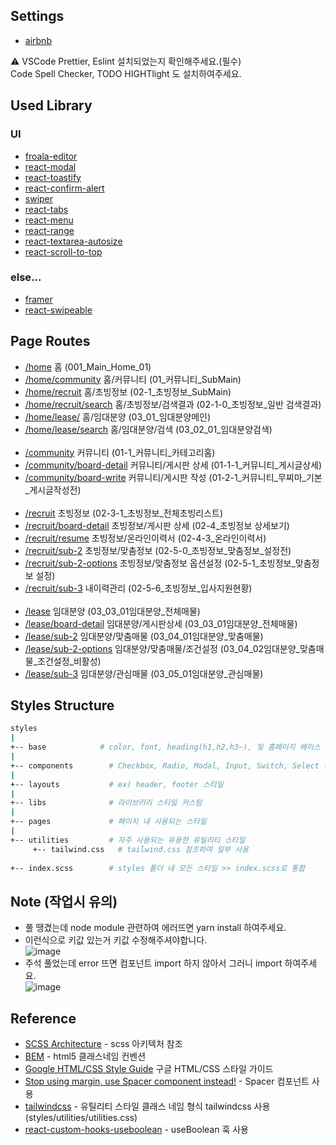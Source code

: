 ## Settings
- [airbnb](https://github.com/airbnb/javascript/tree/master/react)

⚠️ VSCode Prettier, Eslint 설치되었는지 확인해주세요.(필수)   
Code Spell Checker, TODO HIGHTlight 도 설치하여주세요.

## Used Library
### UI
- [froala-editor](https://github.com/froala/wysiwyg-editor)
- [react-modal](https://github.com/reactjs/react-modal)
- [react-toastify](https://github.com/fkhadra/react-toastify)
- [react-confirm-alert](https://github.com/GA-MO/react-confirm-alert)
- [swiper](https://github.com/nolimits4web/swiper)
- [react-tabs](https://github.com/reactjs/react-tabs)
- [react-menu](https://github.com/szhsin/react-menu)
- [react-range](https://github.com/tajo/react-range)
- [react-textarea-autosize](https://github.com/Andarist/react-textarea-autosize)
- [react-scroll-to-top](https://github.com/HermanNygaard/react-scroll-to-top)

### else...
- [framer](https://github.com/framer/motion)
- [react-swipeable](https://github.com/FormidableLabs/react-swipeable)

## Page Routes

- [/home](http://222.122.26.243:3030/home)          홈 (001_Main_Home_01)
- [/home/community](http://222.122.26.243:3030/home/community)          홈/커뮤니티 (01_커뮤니티_SubMain)
- [/home/recruit](http://222.122.26.243:3030/home/recruit)               홈/초빙정보 (02-1_초빙정보_SubMain)
- [/home/recruit/search](http://222.122.26.243:3030/home/recruit/search)        홈/초빙정보/검색결과 (02-1-0_초빙정보_일반 검색결과)
- [/home/lease/](http://222.122.26.243:3030/home/lease)        홈/임대분양 (03_01_임대분양메인)
- [/home/lease/search](http://222.122.26.243:3030/home/lease)        홈/임대분양/검색 (03_02_01_임대분양검색)
<br /><br />
- [/community](http://222.122.26.243:3030/community)                  커뮤니티 (01-1_커뮤니티_카테고리홈)
- [/community/board-detail](http://222.122.26.243:3030/community/board-detail)     커뮤니티/게시판 상세 (01-1-1_커뮤니티_게시글상세)
- [/community/board-write](http://222.122.26.243:3030/community/board-write)      커뮤니티/게시판 작성 (01-2-1_커뮤니티_무찌마_기본_게시글작성전)
<br /><br />
- [/recruit](http://222.122.26.243:3030/recruit)                    초빙정보 (02-3-1_초빙정보_전체초빙리스트)
- [/recruit/board-detail](http://222.122.26.243:3030/recruit/board-detail)       초빙정보/게시판 상세 (02-4_초빙정보 상세보기)
- [/recruit/resume](http://222.122.26.243:3030/recruit/resume)             초빙정보/온라인이력서 (02-4-3_온라인이력서)
- [/recruit/sub-2](http://222.122.26.243:3030/recruit/sub-2)              초빙정보/맞춤정보 (02-5-0_초빙정보_맞춤정보_설정전)
- [/recruit/sub-2-options](http://222.122.26.243:3030/recruit/sub-2-options)      초빙정보/맞춤정보 옵션설정 (02-5-1_초빙정보_맞춤정보 설정)
- [/recruit/sub-3](http://222.122.26.243:3030/recruit/sub-3)              내이력관리 (02-5-6_초빙정보_입사지원현황)
<br /><br />
- [/lease](http://222.122.26.243:3030/lease)  임대분양 (03_03_01임대분양_전체매물)
- [/lease/board-detail](http://222.122.26.243:3030/lease/board-detail)  임대분양/게시판상세 (03_03_01임대분양_전체매물)
- [/lease/sub-2](http://222.122.26.243:3030/lease/board-detail)  임대분양/맞춤매물 (03_04_01임대분양_맞춤매물)
- [/lease/sub-2-options](http://222.122.26.243:3030/lease/sub-2-options)  임대분양/맞춤매물/조건설정 (03_04_02임대분양_맞춤매물_조건설정_비활성)
- [/lease/sub-3](http://222.122.26.243:3030/lease/sub-3)  임대분양/관심매물 (03_05_01임대분양_관심매물)

## Styles Structure

```sh
styles
|
+-- base            # color, font, heading(h1,h2,h3~), 및 홈페이지 베이스 스타일
|
+-- components        # Checkbox, Radio, Modal, Input, Switch, Select 등 홈페이지 내 공통으로 재사용되는 기본 UI 컴포넌트
|
+-- layouts           # ex) header, footer 스타일
|
+-- libs              # 라이브러리 스타일 커스텀
|
+-- pages             # 페이지 내 사용되는 스타일
|
+-- utilities         # 자주 사용되는 유용한 유틸리티 스타일
     +-- tailwind.css   # tailwind.css 참조하여 일부 사용
     
+-- index.scss        # styles 폴더 내 모든 스타일 >> index.scss로 통합
```

## Note (작업시 유의)
- 풀 땡겼는데 node module 관련하여 에러뜨면 yarn install 하여주세요. 
- 이런식으로 키값 있는거 키값 수정해주셔야합니다. <br/>![image](https://user-images.githubusercontent.com/65330249/207900192-47dbb531-d606-46c9-8282-2afcce078cbd.png)
-  주석 풀었는데 error 뜨면 컴포넌트 import 하지 않아서 그러니 import 하여주세요. <br/>![image](https://user-images.githubusercontent.com/65330249/207900407-048257c3-c412-493c-b9b9-7da8c61ecebc.png)


## Reference
- [SCSS Architecture](https://itnext.io/structuring-your-sass-projects-c8d41fa55ed4) - scss 아키텍처 참조
- [BEM](https://getbem.com/) - html5 클래스네임 컨벤션
- [Google HTML/CSS Style Guide](https://google.github.io/styleguide/htmlcssguide.html) 구글 HTML/CSS 스타일 가이드 
- [Stop using margin, use Spacer component instead!](https://javascript.plainenglish.io/stop-using-margin-use-spacer-component-instead-953d9b2dbacc) - Spacer 컴포넌트 사용
- [tailwindcss](https://tailwindcss.com/) - 유틸리티 스타일 클래스 네임 형식 tailwindcss 사용 (styles/utilities/utilities.css)
- [react-custom-hooks-useboolean](https://marcoghiani.com/blog/react-custom-hooks-usetoggle-useboolean) - useBoolean 훅 사용
